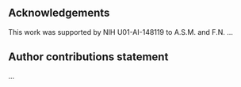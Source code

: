 ## Acknowledgements

This work was supported by NIH U01-AI-148119 to A.S.M. and F.N. ...

## Author contributions statement

...
